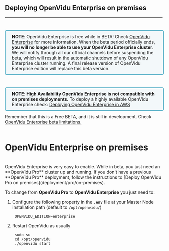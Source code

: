 <h2 id="section-title">Deploying OpenVidu Enterprise on premises</h2>
<hr>

<div style="
    display: table;
    border: 2px solid #0088aa9e;
    border-radius: 5px;
    width: 100%;
    margin-top: 40px;
    margin-bottom: 10px;
    padding: 10px 0;
    background-color: rgba(0, 136, 170, 0.04);"><div style="display: table-cell; vertical-align: middle">
    <i class="icon ion-android-alert" style="
    font-size: 50px;
    color: #0088aa;
    display: inline-block;
    padding-left: 25%;
"></i></div>
<div style="
    vertical-align: middle;
    display: table-cell;
    padding-left: 20px;
    padding-right: 20px;
    ">
<strong>NOTE</strong>: OpenVidu Enterprise is free while in BETA! Check <a href="openvidu-enterprise/" target="_blank">OpenVidu Enterprise</a> for more information. When the beta period officially ends, <strong>you will no longer be able to use your OpenVidu Enterprise cluster</strong>. We will notify through all our official channels before suspending the beta, which will result in the automatic shutdown of any OpenVidu Enterprise cluster running. A final release version of OpenVidu Enterprise edition will replace this beta version.
</div>
</div>

<div style="
    display: table;
    border: 2px solid #0088aa9e;
    border-radius: 5px;
    width: 100%;
    margin-top: 40px;
    margin-bottom: 10px;
    padding: 10px 0;
    background-color: rgba(0, 136, 170, 0.04);"><div style="display: table-cell; vertical-align: middle">
    <i class="icon ion-android-alert" style="
    font-size: 50px;
    color: #0088aa;
    display: inline-block;
    padding-left: 25%;
"></i></div>
<div style="
    vertical-align: middle;
    display: table-cell;
    padding-left: 20px;
    padding-right: 20px;
    ">
<strong>NOTE</strong>: <strong>High Availability OpenVidu Enterprise is not compatible with on premises deployments.</strong> To deploy a highly available OpenVidu Enterprise check: <a href="deployment/enterprise/aws/#high-availability-deployment" target="_blank">Deploying OpenVidu Enterprise in AWS</a>
</div>
</div>


<div class="warningBoxContent">
  <div style="display: table-cell; vertical-align: middle;">
      <i class="icon ion-android-alert warningIcon"></i>
  </div>
  <div class="warningBoxText">
    Remember that this is a Free BETA, and it is still in development. Check <a href="openvidu-enterprise/#openvidu-enterprise-beta-limitations" target="_blank">OpenVidu Enterprise beta limitations.</a>
  </div>
</div>

<br>

# OpenVidu Enterprise on premises

<br>
OpenVidu Enterprise is very easy to enable. While in beta, you just need an **OpenVidu Pro** cluster up and running. If you don't have a previous **OpenVidu Pro** deployment, follow the instructions to [Deploy OpenVidu Pro on premises](deployment/pro/on-premises).

To change from **OpenVidu Pro** to **OpenVidu Enterprise** you just need to:

1. Configure the following property in the **`.env`** file at your Master Node installation path (default to `/opt/openvidu/`)

        OPENVIDU_EDITION=enterprise

2. Restart OpenVidu as usually

        sudo su
        cd /opt/openvidu
        ./openvidu start
